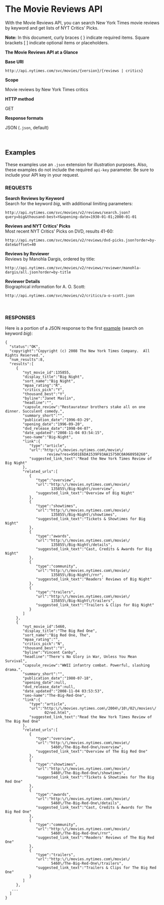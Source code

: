 The Movie Reviews API
=====================

With the Movie Reviews API, you can search New York Times movie reviews by
keyword and get lists of NYT Critics' Picks.

**Note:** In this document, curly braces { } indicate required items. Square
brackets [ ] indicate optional items or placeholders.

**The Movie Reviews API at a Glance**

**Base URI**

`http://api.nytimes.com/svc/movies/{version}/{reviews | critics}`

**Scope**

Movie reviews by New York Times critics

**HTTP method**

GET

**Response formats**

JSON (`.json`, default)

 

Examples
--------

These examples use an `.json` extension for illustration purposes. Also, these
examples do not include the required `api-key` parameter. Be sure to include
your API key in your request.

### REQUESTS

**Search Reviews by Keyword**  
Search for the keyword *big*, with additional limiting parameters:

~~~~~~~~~~~~~~~~~~~~~~~~~~~~~~~~~~~~~~~~~~~~~~~~~~~~~~~~~~~~~~~~~~~~~~~~~~~~~~~~
http://api.nytimes.com/svc/movies/v2/reviews/search.json?query=big&thousand-best=Y&opening-date=1930-01-01;2000-01-01
~~~~~~~~~~~~~~~~~~~~~~~~~~~~~~~~~~~~~~~~~~~~~~~~~~~~~~~~~~~~~~~~~~~~~~~~~~~~~~~~

**Reviews and NYT Critics' Picks**  
Most recent NYT Critics' Picks on DVD, results 41-60:

~~~~~~~~~~~~~~~~~~~~~~~~~~~~~~~~~~~~~~~~~~~~~~~~~~~~~~~~~~~~~~~~~~~~~~~~~~~~~~~~
http://api.nytimes.com/svc/movies/v2/reviews/dvd-picks.json?order=by-date&offset=40
~~~~~~~~~~~~~~~~~~~~~~~~~~~~~~~~~~~~~~~~~~~~~~~~~~~~~~~~~~~~~~~~~~~~~~~~~~~~~~~~

**Reviews by Reviewer**  
Reviews by Manohla Dargis, ordered by title:

~~~~~~~~~~~~~~~~~~~~~~~~~~~~~~~~~~~~~~~~~~~~~~~~~~~~~~~~~~~~~~~~~~~~~~~~~~~~~~~~
http://api.nytimes.com/svc/movies/v2/reviews/reviewer/manohla-dargis/all.json?order=by-title
~~~~~~~~~~~~~~~~~~~~~~~~~~~~~~~~~~~~~~~~~~~~~~~~~~~~~~~~~~~~~~~~~~~~~~~~~~~~~~~~

**Reviewer Details**  
Biographical information for A. O. Scott:

~~~~~~~~~~~~~~~~~~~~~~~~~~~~~~~~~~~~~~~~~~~~~~~~~~~~~~~~~~~~~~~~~~~~~~~~~~~~~~~~
http://api.nytimes.com/svc/movies/v2/critics/a-o-scott.json
~~~~~~~~~~~~~~~~~~~~~~~~~~~~~~~~~~~~~~~~~~~~~~~~~~~~~~~~~~~~~~~~~~~~~~~~~~~~~~~~

 

### RESPONSES

Here is a portion of a JSON response to the
first [example](<http://developer.nytimes.com/docs/movie_reviews_api/#h3-example-request>) (search
on keyword *big*):

~~~~~~~~~~~~~~~~~~~~~~~~~~~~~~~~~~~~~~~~~~~~~~~~~~~~~~~~~~~~~~~~~~~~~~~~~~~~~~~~
{
  "status":"OK",
  "copyright":"Copyright (c) 2008 The New York Times Company.  All Rights Reserved.",
  "num_results":8,
  "results":[
     {
        "nyt_movie_id":135855,
        "display_title":"Big Night",
        "sort_name":"Big Night",
        "mpaa_rating":"R",
        "critics_pick":"Y",
        "thousand_best":"Y",
        "byline":"Janet Maslin",
        "headline":"",
        "capsule_review":"Restaurateur brothers stake all on one dinner. Succulent comedy.",
        "summary_short":"",
        "publication_date":"1996-03-29",
        "opening_date":"1996-09-20",
        "dvd_release_date":"1998-04-07",
        "date_updated":"2008-11-04 03:54:15",
        "seo-name":"Big-Night",
        "link":{
           "type":"article",
           "url":"http:\/\/movies.nytimes.com\/movie\/
                   review?res=9501E6DA1539F93AA15750C0A960958260",
           "suggested_link_text":"Read the New York Times Review of Big Night"
        },
        "related_urls":[
           {
              "type":"overview",
              "url":"http:\/\/movies.nytimes.com\/movie\/
                     135855\/Big-Night\/overview",
              "suggested_link_text":"Overview of Big Night"
           },
           {
              "type":"showtimes",
              "url":"http:\/\/movies.nytimes.com\/movie\/
                     135855\/Big-Night\/showtimes",
              "suggested_link_text":"Tickets & Showtimes for Big Night"
           },
           {
              "type":"awards",
              "url":"http:\/\/movies.nytimes.com\/movie\/
                     135855\/Big-Night\/details",
              "suggested_link_text":"Cast, Credits & Awards for Big Night"
           },
           {
              "type":"community",
              "url":"http:\/\/movies.nytimes.com\/movie\/
                     135855\/Big-Night\/rnr",
              "suggested_link_text":"Readers' Reviews of Big Night"
           },
           {
              "type":"trailers",
              "url":"http:\/\/movies.nytimes.com\/movie\/
                     135855\/Big-Night\/trailers",
              "suggested_link_text":"Trailers & Clips for Big Night"
           }
        ]
     },
     {
        "nyt_movie_id":5460,
        "display_title":"The Big Red One",
        "sort_name":"Big Red One, The",
        "mpaa_rating":"",
        "critics_pick":"N",
        "thousand_best":"Y",
        "byline":"Vincent Canby",
        "headline":"There's No Glory in War, Unless You Mean Survival",
        "capsule_review":"WWII infantry combat. Powerful, slashing drama.",
        "summary_short":"",
        "publication_date":"1980-07-18",
        "opening_date":null,
        "dvd_release_date":null,
        "date_updated":"2008-11-04 03:53:53",
        "seo-name":"The-Big-Red-One",
        "link":{
           "type":"article",
           "url":"http:\/\/movies.nytimes.com\/2004\/10\/02\/movies\/
                  02red.html",
           "suggested_link_text":"Read the New York Times Review of The Big Red One"
        },
        "related_urls":[
           {
              "type":"overview",
              "url":"http:\/\/movies.nytimes.com\/movie\/
                     5460\/The-Big-Red-One\/overview",
              "suggested_link_text":"Overview of The Big Red One"
           },
           {
              "type":"showtimes",
              "url":"http:\/\/movies.nytimes.com\/movie\/
                     5460\/The-Big-Red-One\/showtimes",
              "suggested_link_text":"Tickets & Showtimes for The Big Red One"
           },
           {
              "type":"awards",
              "url":"http:\/\/movies.nytimes.com\/movie\/
                     5460\/The-Big-Red-One\/details",
              "suggested_link_text":"Cast, Credits & Awards for The Big Red One"
           },
           {
              "type":"community",
              "url":"http:\/\/movies.nytimes.com\/movie\/
                     5460\/The-Big-Red-One\/rnr",
              "suggested_link_text":"Readers' Reviews of The Big Red One"
           },
           {
              "type":"trailers",
              "url":"http:\/\/movies.nytimes.com\/movie\/
                     5460\/The-Big-Red-One\/trailers",
              "suggested_link_text":"Trailers & Clips for The Big Red One"
           }
        ]
     },
   ...
  ]
}
~~~~~~~~~~~~~~~~~~~~~~~~~~~~~~~~~~~~~~~~~~~~~~~~~~~~~~~~~~~~~~~~~~~~~~~~~~~~~~~~

